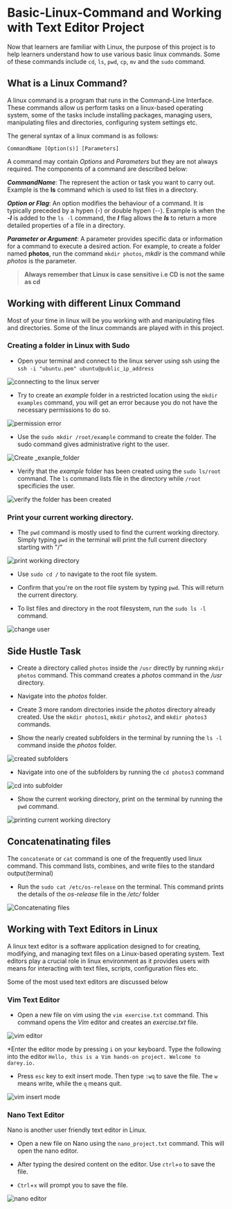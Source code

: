 # Basic-Linux-Command and Working with Text Editor Project

Now that learners are familiar with Linux, the purpose of this project is to help learners understand how to use various basic linux commands. Some of these commands include ``cd``, ``ls``, ``pwd``, ``cp``, ``mv`` and the ``sudo`` command. 

## What is a Linux Command?

A linux command is a program that runs in the Command-Line Interface. These commands allow us perform tasks on a linux-based operating system, some of the tasks include installing packages, managing users, manipulating files and directories, configuring system settings etc.

The general syntax of a linux command is as follows: 

``CommandName [Option(s)] [Parameters]``

A command may contain _Options_ and _Parameters_ but they are not always required. The components of a command are described below:

*__CommandName__*: The represent the action or task you want to carry out. Example is the **ls** command which is used to list files in a directory.

**_Option or Flag_**: An option modifies the behaviour of a command. It is typically preceded by a hypen (-) or double hypen (--). Example is when the **_-l_** is added to the ``ls -l`` command, the **_l_** flag allows the **_ls_** to return a more detailed properties of a file in a directory.

**_Parameter or Argument_**: A parameter provides specific data or information for a command to execute a desired action. For example, to create a folder named **photos**, run the command ``mkdir photos``, _mkdir_ is the command while _photos_ is the parameter.

> **Always remember that Linux is case sensitive i.e CD is not the same as cd**


## Working with different Linux Command

Most of your time in linux will be you working with and manipulating files and directories. Some of the linux commands are played with in this project.

### Creating a folder in Linux with Sudo

* Open your terminal and connect to the linux server using ssh using the ``ssh -i "ubuntu.pem" ubuntu@public_ip_address``

![connecting to the linux server](Images/connecting-server.png)

* Try to create an _example_ folder in a restricted location using the ``mkdir examples`` command, you will get an error because you do not have the necessary permissions to do so.

![permission error](Images/mkdir-root-failure.png)

* Use the ``sudo mkdir /root/example`` command to create the folder. The sudo command gives administrative right to the user.

![Create _exanple_folder](Images/sudo-mkdir.png)

* Verify that the _example_ folder has been created using the ``sudo ls/root`` command. The `ls` command lists file in the directory while `/root` specificies the user.

![verify the folder has been created](Images/sudo-lsroot.png)

### Print your current working directory.

* The ``pwd`` command is mostly used to find the current working directory. Simply typing ``pwd`` in the terminal will print the full current directory starting with "/"

![print working directory](Images/pwd-command.png)

* Use ``sudo cd /`` to navigate to the root file system.

* Confirm that you're on the root file system by typing ``pwd``. This will return the current directory.

* To list files and directory in the root filesystem, run the ``sudo ls -l`` command.

![change user](Images/change-usr.png)

## Side Hustle Task

* Create a directory called `photos` inside the `/usr` directly by running ``mkdir photos`` command. This command creates a _photos_ command in the _/usr_ directory.

* Navigate into the _photos_ folder.

* Create 3 more random directories inside the _photos_ directory already created. Use the ``mkdir photos1``, ``mkdir photos2``, and ``mkdir photos3`` commands.

* Show the nearly created subfolders in the terminal by running the ``ls -l`` command inside the _photos_ folder.

![created subfolders](Images/side-task.png)

* Navigate into one of the subfolders by running the ``cd photos3`` command

![cd into subfolder](Images/cd-task.png)

* Show the current working directory, print on the terminal by running the ``pwd`` command.

![printing current working directory](Images/pwd-task.png)

## Concatenatinating files

The `concatenate` or `cat` command is one of the frequently used linux command. This command lists, combines, and write files to the standard output(terminal)

* Run the ``sudo cat /etc/os-release`` on the terminal. This command prints the details of the _os-release_ file in the _/etc/_ folder

![Concatenating files](Images/cat-etc.png)

## Working with Text Editors in Linux

A linux text editor is a software application designed to for creating, modifying, and managing text files on a Linux-based operating system. Text editors play a crucial role in linux environment as it provides users with means for interacting with text files, scripts, configuration files etc.

Some of the most used text editors are discussed below

### Vim Text Editor

* Open a new file on vim using the ``vim exercise.txt`` command. This command opens the *Vim* editor and creates an *exercise.txt* file.

![vim editor](Images/vim-editor.png)

*Enter the editor mode by pressing `i` on your keyboard. Type the following into the editor `Hello, this is a Vim hands-on project. Welcome to darey.io.`

* Press `esc` key to exit insert mode. Then type `:wq` to save the file. The `w` means write, while the `q` means quit.

![vim insert mode](Images/vim-insert-mode.png)

### Nano Text Editor

Nano is another user friendly text editor in Linux.

* Open a new file on Nano using the ``nano_project.txt`` command. This will open the nano editor.

* After typing the desired content on the editor. Use `ctrl`+`o` to save the file.

* `Ctrl`+`x` will prompt you to save the file.

![nano editor](Images/nano-editor.png)
